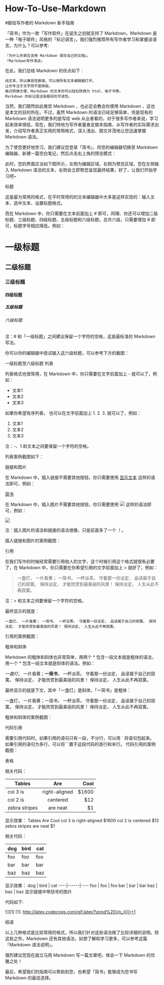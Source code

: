 # How-To-Use-Markdown


#献给写作者的 Markdown 新手指南


「简书」作为一款「写作软件」在诞生之初就支持了 Markdown，Markdown 是一种「电子邮件」风格的「标记语言」，我们强烈推荐所有写作者学习和掌握该语言。为什么？可以参考:

    『为什么作家应该用 Markdown 保存自己的文稿』。
    『Markdown写作浅谈』

在此，我们总结 Markdown 的优点如下：

    纯文本，所以兼容性极强，可以用所有文本编辑器打开。
    让你专注于文字而不是排版。
    格式转换方便，Markdown 的文本你可以轻松转换为 html、电子书等。
    Markdown 的标记语法有极好的可读性。

当然，我们既然如此推崇 Markdown ，也必定会教会你使用 Markdown ，这也是本文的目的所在。不过，虽然 Markdown 的语法已经足够简单，但是现有的 Markdown 语法说明更多的是写给 web 从业者看的，对于很多写作者来说，学习起来效率很低，现在，我们特地为写作者量身定做本指南，从写作者的实际需求出发，介绍写作者真正实用的常用格式，深入浅出、图文并茂地让您迅速掌握 Markdown 语法。

为了使您更好地学习，我们建议您登录「简书」，将您的编辑器切换至 Markdown 编辑器，新建一篇空白笔记，然后点击右上角的预览模式：


此时，您的界面应当如下图所示，左侧为编辑区域，右侧为预览区域，您在左侧输入 Markdown 语法的文本，右侧会立即帮您呈现最终结果，好了，让我们开始学习吧~

标题

这是最为常用的格式，在平时常用的的文本编辑器中大多是这样实现的：输入文本、选中文本、设置标题格式。

而在 Markdown 中，你只需要在文本前面加上 # 即可，同理、你还可以增加二级标题、三级标题、四级标题、五级标题和六级标题，总共六级，只需要增加 # 即可，标题字号相应降低。例如：

# 一级标题
## 二级标题
### 三级标题
#### 四级标题
##### 五级标题
###### 六级标题

注：# 和「一级标题」之间建议保留一个字符的空格，这是最标准的 Markdown 写法。

你可以你的编辑器中尝试输入这六级标题，可以参考下方的截图：

一级标题至六级标题
列表

列表格式也很常用，在 Markdown 中，你只需要在文字前面加上 - 就可以了，例如：

- 文本1
- 文本2
- 文本3

如果你希望有序列表，
也可以在文字前面加上 1. 2. 3. 就可以了，例如：

1. 文本1
2. 文本2
3. 文本3

注：-、1.和文本之间要保留一个字符的空格。

列表案例截图如下：

链接和图片

在 Markdown 中，插入链接不需要其他按钮，你只需要使用 [显示文本](链接地址) 这样的语法即可，例如：

[简书](http://www.jianshu.com)

在 Markdown 中，插入图片不需要其他按钮，你只需要使用 ![](图片链接地址) 这样的语法即可，例如：

![](http://ww4.sinaimg.cn/bmiddle/aa397b7fjw1dzplsgpdw5j.jpg)

注：插入图片的语法和链接的语法很像，只是前面多了一个 ！。

插入链接和图片的案例截图：

引用

在我们写作的时候经常需要引用他人的文字，这个时候引用这个格式就很有必要了，在 Markdown 中，你只需要在你希望引用的文字前面加上 > 就好了，例如：

> 一盏灯， 一片昏黄； 一简书， 一杯淡茶。 守着那一份淡定， 品读属于自己的寂寞。 保持淡定， 才能欣赏到最美丽的风景！ 保持淡定， 人生从此不再寂寞。

注：> 和文本之间要保留一个字符的空格。

最终显示的就是：

    一盏灯， 一片昏黄； 一简书， 一杯淡茶。 守着那一份淡定， 品读属于自己的寂寞。 保持淡定， 才能欣赏到最美丽的风景！ 保持淡定， 人生从此不再寂寞。

引用的案例截图：

粗体和斜体

Markdown 的粗体和斜体也非常简单，用两个 * 包含一段文本就是粗体的语法，用一个 * 包含一段文本就是斜体的语法。例如：

 *一盏灯*， 一片昏黄；**一简书**， 一杯淡茶。 守着那一份淡定， 品读属于自己的寂寞。 保持淡定， 才能欣赏到最美丽的风景！ 保持淡定， 人生从此不再寂寞。

最终显示的就是下文，其中「一盏灯」是斜体，「一简书」是粗体：

一盏灯， 一片昏黄；一简书， 一杯淡茶。 守着那一份淡定， 品读属于自己的寂寞。 保持淡定， 才能欣赏到最美丽的风景！ 保持淡定， 人生从此不再寂寞。

粗体和斜体的案例截图：

代码引用

需要引用代码时，如果引用的语句只有一段，不分行，可以用 ` 将语句包起来。
如果引用的语句为多行，可以将```置于这段代码的首行和末行。
代码引用的案例截图：

表格

相关代码：

| Tables        | Are           | Cool  |
| ------------- |:-------------:| -----:|
| col 3 is      | right-aligned | $1600 |
| col 2 is      | centered      |   $12 |
| zebra stripes | are neat      |    $1 |

显示效果：
Tables 	Are 	Cool
col 3 is 	right-aligned 	$1600
col 2 is 	centered 	$12
zebra stripes 	are neat 	$1


相关代码：

dog | bird | cat
----|------|----
foo | foo  | foo
bar | bar  | bar
baz | baz  | baz

显示效果：
dog | bird | cat
----|------|----
foo | foo | foo
bar | bar | bar
baz | baz | baz
显示链接中带括号的图片

代码如下:

![][1]
[1]: http://latex.codecogs.com/gif.latex?\prod%20\(n_{i}\)+1

结语

以上几种格式是比较常用的格式，所以我们针对这些语法做了比较详细的说明。除这些之外，Markdown 还有其他语法，如想了解和学习更多，可以参考这篇『Markdown 语法说明』。

强烈建议您现在就立马用 Markdown 写一篇文章吧，体会一下 Markdown 的优雅之处！

最后，希望我们的指南可以帮助到您，也希望「简书」能够成为您书写 Markdown 的最佳选择。
